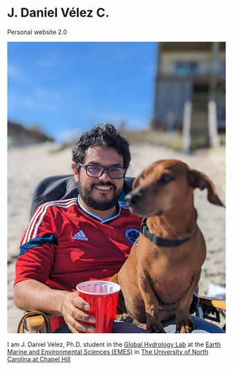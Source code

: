 # J. Daniel Vélez C.
Personal website 2.0

![](images/avat.jpg)

I am J. Daniel Velez, Ph.D. student in the [Global Hydrology Lab](https://uncglobalhydrology.org/) at the [Earth Marine and Environmental Sciences (EMES)](https://emes.unc.edu/) in [The University of North Carolina at Chapel Hill](https://www.unc.edu/)